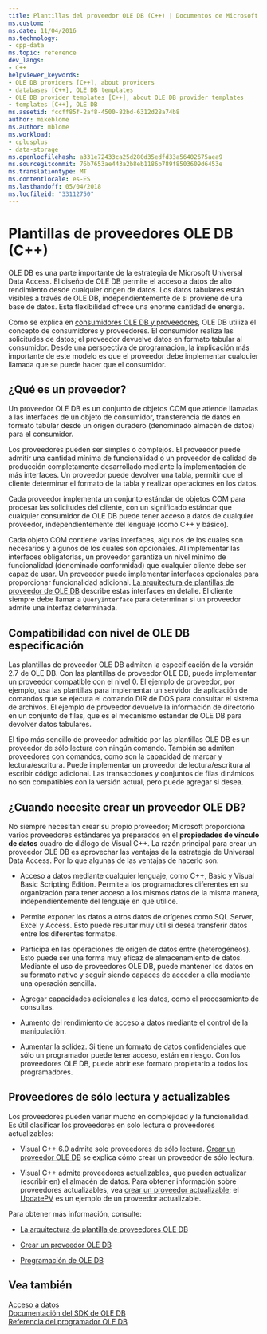 ```yaml
---
title: Plantillas del proveedor OLE DB (C++) | Documentos de Microsoft
ms.custom: ''
ms.date: 11/04/2016
ms.technology:
- cpp-data
ms.topic: reference
dev_langs:
- C++
helpviewer_keywords:
- OLE DB providers [C++], about providers
- databases [C++], OLE DB templates
- OLE DB provider templates [C++], about OLE DB provider templates
- templates [C++], OLE DB
ms.assetid: fccff85f-2af8-4500-82bd-6312d28a74b8
author: mikeblome
ms.author: mblome
ms.workload:
- cplusplus
- data-storage
ms.openlocfilehash: a331e72433ca25d280d35edfd33a56402675aea9
ms.sourcegitcommit: 76b7653ae443a2b8eb1186b789f8503609d6453e
ms.translationtype: MT
ms.contentlocale: es-ES
ms.lasthandoff: 05/04/2018
ms.locfileid: "33112750"
---
```

# <a name="ole-db-provider-templates-c"></a>Plantillas de proveedores OLE DB (C++)
OLE DB es una parte importante de la estrategia de Microsoft Universal Data Access. El diseño de OLE DB permite el acceso a datos de alto rendimiento desde cualquier origen de datos. Los datos tabulares están visibles a través de OLE DB, independientemente de si proviene de una base de datos. Esta flexibilidad ofrece una enorme cantidad de energía.  
  
 Como se explica en [consumidores OLE DB y proveedores](../../data/oledb/ole-db-consumers-and-providers.md), OLE DB utiliza el concepto de consumidores y proveedores. El consumidor realiza las solicitudes de datos; el proveedor devuelve datos en formato tabular al consumidor. Desde una perspectiva de programación, la implicación más importante de este modelo es que el proveedor debe implementar cualquier llamada que se puede hacer que el consumidor.  
  
## <a name="what-is-a-provider"></a>¿Qué es un proveedor?  
 Un proveedor OLE DB es un conjunto de objetos COM que atiende llamadas a las interfaces de un objeto de consumidor, transferencia de datos en formato tabular desde un origen duradero (denominado almacén de datos) para el consumidor.  
  
 Los proveedores pueden ser simples o complejos. El proveedor puede admitir una cantidad mínima de funcionalidad o un proveedor de calidad de producción completamente desarrollado mediante la implementación de más interfaces. Un proveedor puede devolver una tabla, permitir que el cliente determinar el formato de la tabla y realizar operaciones en los datos.  
  
 Cada proveedor implementa un conjunto estándar de objetos COM para procesar las solicitudes del cliente, con un significado estándar que cualquier consumidor de OLE DB puede tener acceso a datos de cualquier proveedor, independientemente del lenguaje (como C++ y básico).  
  
 Cada objeto COM contiene varias interfaces, algunos de los cuales son necesarios y algunos de los cuales son opcionales. Al implementar las interfaces obligatorias, un proveedor garantiza un nivel mínimo de funcionalidad (denominado conformidad) que cualquier cliente debe ser capaz de usar. Un proveedor puede implementar interfaces opcionales para proporcionar funcionalidad adicional. [La arquitectura de plantillas de proveedor de OLE DB](../../data/oledb/ole-db-provider-template-architecture.md) describe estas interfaces en detalle. El cliente siempre debe llamar a `QueryInterface` para determinar si un proveedor admite una interfaz determinada.  
  
## <a name="ole-db-specification-level-support"></a>Compatibilidad con nivel de OLE DB especificación  
 Las plantillas de proveedor OLE DB admiten la especificación de la versión 2.7 de OLE DB. Con las plantillas de proveedor OLE DB, puede implementar un proveedor compatible con el nivel 0. El ejemplo de proveedor, por ejemplo, usa las plantillas para implementar un servidor de aplicación de comandos que se ejecuta el comando DIR de DOS para consultar el sistema de archivos. El ejemplo de proveedor devuelve la información de directorio en un conjunto de filas, que es el mecanismo estándar de OLE DB para devolver datos tabulares.  
  
 El tipo más sencillo de proveedor admitido por las plantillas OLE DB es un proveedor de sólo lectura con ningún comando. También se admiten proveedores con comandos, como son la capacidad de marcar y lectura/escritura. Puede implementar un proveedor de lectura/escritura al escribir código adicional. Las transacciones y conjuntos de filas dinámicos no son compatibles con la versión actual, pero puede agregar si desea.  
  
## <a name="when-do-you-need-to-create-an-ole-db-provider"></a>¿Cuando necesite crear un proveedor OLE DB?  
 No siempre necesitan crear su propio proveedor; Microsoft proporciona varios proveedores estándares ya preparados en el **propiedades de vínculo de datos** cuadro de diálogo de Visual C++. La razón principal para crear un proveedor OLE DB es aprovechar las ventajas de la estrategia de Universal Data Access. Por lo que algunas de las ventajas de hacerlo son:  
  
-   Acceso a datos mediante cualquier lenguaje, como C++, Basic y Visual Basic Scripting Edition. Permite a los programadores diferentes en su organización para tener acceso a los mismos datos de la misma manera, independientemente del lenguaje en que utilice.  
  
-   Permite exponer los datos a otros datos de orígenes como SQL Server, Excel y Access. Esto puede resultar muy útil si desea transferir datos entre los diferentes formatos.  
  
-   Participa en las operaciones de origen de datos entre (heterogéneos). Esto puede ser una forma muy eficaz de almacenamiento de datos. Mediante el uso de proveedores OLE DB, puede mantener los datos en su formato nativo y seguir siendo capaces de acceder a ella mediante una operación sencilla.  
  
-   Agregar capacidades adicionales a los datos, como el procesamiento de consultas.  
  
-   Aumento del rendimiento de acceso a datos mediante el control de la manipulación.  
  
-   Aumentar la solidez. Si tiene un formato de datos confidenciales que sólo un programador puede tener acceso, están en riesgo. Con los proveedores OLE DB, puede abrir ese formato propietario a todos los programadores.  
  
## <a name="read-only-and-updatable-providers"></a>Proveedores de sólo lectura y actualizables  
 Los proveedores pueden variar mucho en complejidad y la funcionalidad. Es útil clasificar los proveedores en solo lectura o proveedores actualizables:  
  
-   Visual C++ 6.0 admite solo proveedores de sólo lectura. [Crear un proveedor OLE DB](../../data/oledb/creating-an-ole-db-provider.md) se explica cómo crear un proveedor de sólo lectura.  
  
-   Visual C++ admite proveedores actualizables, que pueden actualizar (escribir en) el almacén de datos. Para obtener información sobre proveedores actualizables, vea [crear un proveedor actualizable](../../data/oledb/creating-an-updatable-provider.md); el [UpdatePV](http://msdn.microsoft.com/en-us/c8bed873-223c-4a7d-af55-f90138c6f38f) es un ejemplo de un proveedor actualizable.  
  
 Para obtener más información, consulte:  
  
-   [La arquitectura de plantilla de proveedores OLE DB](../../data/oledb/ole-db-provider-template-architecture.md)  
  
-   [Crear un proveedor OLE DB](../../data/oledb/creating-an-ole-db-provider.md)  
  
-   [Programación de OLE DB](../../data/oledb/ole-db-programming.md)  
  
## <a name="see-also"></a>Vea también  
 [Acceso a datos](../data-access-in-cpp.md)   
 [Documentación del SDK de OLE DB](https://msdn.microsoft.com/en-us/library/ms722784.aspx)   
 [Referencia del programador OLE DB](https://msdn.microsoft.com/en-us/library/ms713643.aspx)